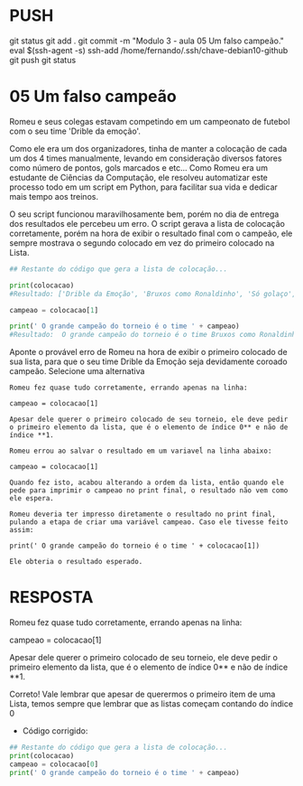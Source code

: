 
# ###################################################################################################################################################################
# ###################################################################################################################################################################
# PUSH

git status
git add .
git commit -m "Modulo 3 - aula 05 Um falso campeão."
eval $(ssh-agent -s)
ssh-add /home/fernando/.ssh/chave-debian10-github
git push
git status



# ###################################################################################################################################################################
# ###################################################################################################################################################################
# 05 Um falso campeão

Romeu e seus colegas estavam competindo em um campeonato de futebol com o seu time 'Drible da emoção'.

Como ele era um dos organizadores, tinha de manter a colocação de cada um dos 4 times manualmente, levando em consideração diversos fatores como número de pontos, gols marcados e etc... Como Romeu era um estudante de Ciências da Computação, ele resolveu automatizar este processo todo em um script em Python, para facilitar sua vida e dedicar mais tempo aos treinos.

O seu script funcionou maravilhosamente bem, porém no dia de entrega dos resultados ele percebeu um erro. O script gerava a lista de colocação corretamente, porém na hora de exibir o resultado final com o campeão, ele sempre mostrava o segundo colocado em vez do primeiro colocado na Lista.

~~~~PYTHON
## Restante do código que gera a lista de colocação...

print(colocacao)
#Resultado: ['Drible da Emoção', 'Bruxos como Ronaldinho', 'Só golaço', '3x1 não é goleada']

campeao = colocacao[1]

print(' O grande campeão do torneio é o time ' + campeao)
#Resultado:  O grande campeão do torneio é o time Bruxos como Ronaldinho
~~~~

Aponte o provável erro de Romeu na hora de exibir o primeiro colocado de sua lista, para que o seu time Drible da Emoção seja devidamente coroado campeão.
Selecione uma alternativa

    Romeu fez quase tudo corretamente, errando apenas na linha:

    campeao = colocacao[1]

    Apesar dele querer o primeiro colocado de seu torneio, ele deve pedir o primeiro elemento da lista, que é o elemento de índice 0** e não de índice **1.

    Romeu errou ao salvar o resultado em um variaveĺ na linha abaixo:

    campeao = colocacao[1]

    Quando fez isto, acabou alterando a ordem da lista, então quando ele pede para imprimir o campeao no print final, o resultado não vem como ele espera.

    Romeu deveria ter impresso diretamente o resultado no print final, pulando a etapa de criar uma variável campeao. Caso ele tivesse feito assim:

    print(' O grande campeão do torneio é o time ' + colocacao[1])

    Ele obteria o resultado esperado.





# ###################################################################################################################################################################
# ###################################################################################################################################################################
# RESPOSTA

Romeu fez quase tudo corretamente, errando apenas na linha:

campeao = colocacao[1]

Apesar dele querer o primeiro colocado de seu torneio, ele deve pedir o primeiro elemento da lista, que é o elemento de índice 0** e não de índice **1.

Correto! Vale lembrar que apesar de querermos o primeiro item de uma Lista, temos sempre que lembrar que as listas começam contando do índice 0


- Código corrigido:

~~~~PYTHON
## Restante do código que gera a lista de colocação...
print(colocacao)
campeao = colocacao[0]
print(' O grande campeão do torneio é o time ' + campeao)
~~~~
